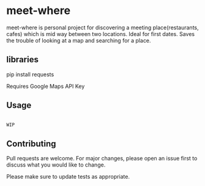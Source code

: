 # meet-where

meet-where is personal project for discovering a meeting place(restaurants, cafes) which is mid way between two locations.
Ideal for first dates. Saves the trouble of looking at a map and searching for a place. 

## libraries
pip install requests

Requires Google Maps API Key


## Usage

```python

WIP


```

## Contributing

Pull requests are welcome. For major changes, please open an issue first
to discuss what you would like to change.

Please make sure to update tests as appropriate.

